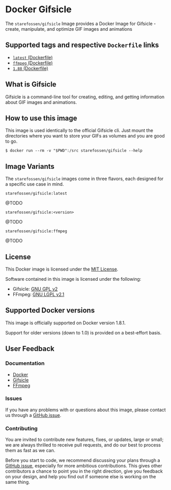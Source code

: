 # Docker Gifsicle

The `starefossen/gifsicle` Image provides a Docker Image for Gifsicle - create,
manipulate, and optimize GIF images and animations

## Supported tags and respective `Dockerfile` links

* [`latest` (Dockerfile)](https://github.com/Starefossen/docker-gifsicle/blob/master/Dockerfile)
* [`ffmpeg` (Dockerfile)](https://github.com/Starefossen/docker-gifsicle/blob/master/ffmpeg/Dockerfile)
* [`1.88` (Dockerfile)](https://github.com/Starefossen/docker-gifsicle/blob/v1.88/Dockerfile)

## What is Gifsicle

Gifsicle is a command-line tool for creating, editing, and getting information
about GIF images and animations.

## How to use this image

This image is used identically to the official Gifsicle cli. Just mount the
directories where you want to store your GIFs as volumes and you are good to go.

```
$ docker run --rm -v "$PWD":/src starefossen/gifsicle --help
```

## Image Variants

The `starefossen/gifsicle` images come in three flavors, each designed for a
specific use case in mind.

`starefossen/gifsicle:latest`

@TODO

`starefossen/gifsicle:<version>`

@TODO

`starefossen/gifsicle:ffmpeg`

@TODO

## License

This Docker image is licensed under the [MIT License](https://github.com/Starefossen/docker-gifsicle/blob/master/LICENSE).

Software contained in this image is licensed under the following:

* Gifsicle: [GNU GPL v2](https://github.com/kohler/gifsicle/blob/master/COPYING)
* FFmpeg: [GNU LGPL v2.1](https://github.com/FFmpeg/FFmpeg/blob/master/LICENSE.md)

## Supported Docker versions

This image is officially supported on Docker version 1.8.1.

Support for older versions (down to 1.0) is provided on a best-effort basis.

## User Feedback

### Documentation

* [Docker](http://docs.docker.com)
* [Gifsicle](http://www.lcdf.org/gifsicle/)
* [FFmpeg](http://ffmpeg.org)

### Issues

If you have any problems with or questions about this image, please contact us
through a [GitHub issue](https://github.com/Starefossen/docker-gifsicle/issues).

### Contributing

You are invited to contribute new features, fixes, or updates, large or small;
we are always thrilled to receive pull requests, and do our best to process them
as fast as we can.

Before you start to code, we recommend discussing your plans through a [GitHub
issue](https://github.com/Starefossen/docker-gifsicle/issues), especially
for more ambitious contributions. This gives other contributors a chance to
point you in the right direction, give you feedback on your design, and help
you find out if someone else is working on the same thing.
